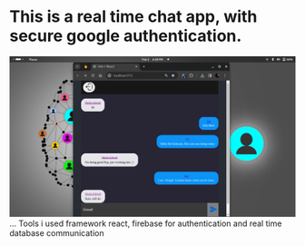 # This is a real time chat app, with secure google authentication.

<img src="./public/chatPreview.png"/>
...
Tools i used
framework react,
firebase for authentication and real time database communication
